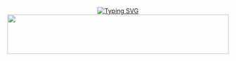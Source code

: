 <div align="center">


 [![Typing SVG](https://readme-typing-svg.herokuapp.com?font=Rockstar-ExtraBold&color=F01&lines=NURO+ＭＤ+V1+ＷＨＡＴＳＡＰＰ+ＢＯＴ)](https://git.io/typing-svg)
<img src="https://i.imgur.com/Md3nK0I.jpeg.jpg" height="90" width="100%">
